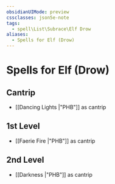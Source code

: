 ```yaml
---
obsidianUIMode: preview
cssclasses: json5e-note
tags:
  - spell\List\Subrace\Elf Drow
aliases:
  - Spells for Elf (Drow)
---
```

# Spells for Elf (Drow)

## Cantrip

- [[Dancing Lights \|"PHB"]] as cantrip

## 1st Level

- [[Faerie Fire \|"PHB"]] as cantrip

## 2nd Level

- [[Darkness \|"PHB"]] as cantrip
